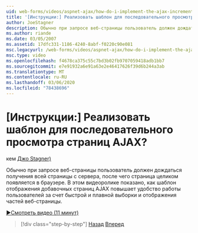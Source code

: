 ```yaml
---
uid: web-forms/videos/aspnet-ajax/how-do-i-implement-the-ajax-incremental-page-display-pattern
title: '[Инструкции:] Реализовать шаблон для последовательного просмотра страниц AJAX? | Документы Майкрософт'
author: JoeStagner
description: Обычно при запросе веб-страницы пользователь должен дождаться получения всей страницы с сервера, после чего страница целиком отобразится судде...
ms.author: riande
ms.date: 03/05/2007
ms.assetid: 17dfc331-1186-4240-8abf-f0220c90e081
msc.legacyurl: /web-forms/videos/aspnet-ajax/how-do-i-implement-the-ajax-incremental-page-display-pattern
msc.type: video
ms.openlocfilehash: f4678ca375c55c7bd3b02fb9707059418adb1bb7
ms.sourcegitcommit: e7e91932a6e91a63e2e46417626f39d6b244a3ab
ms.translationtype: MT
ms.contentlocale: ru-RU
ms.lasthandoff: 03/06/2020
ms.locfileid: "78438696"
---
```

# <a name="how-do-i-implement-the-ajax-incremental-page-display-pattern"></a>[Инструкции:] Реализовать шаблон для последовательного просмотра страниц AJAX?

кем [Джо Stagner)](https://github.com/JoeStagner)

Обычно при запросе веб-страницы пользователь должен дождаться получения всей страницы с сервера, после чего страница целиком появляется в браузере. В этом видеоролике показано, как шаблон отображения добавочных страниц AJAX повышает удобство работы пользователей за счет быстрой и плавной выборки и отображения частей веб-страницы.

[&#9654;Смотреть видео (11 минут)](https://channel9.msdn.com/Blogs/ASP-NET-Site-Videos/how-do-i-implement-the-ajax-incremental-page-display-pattern)

> [!div class="step-by-step"]
> [Назад](how-do-i-implement-the-ajax-paging-pattern.md)
> [Вперед](how-do-i-implement-the-incremental-page-display-pattern-using-http-get-and-post.md)
